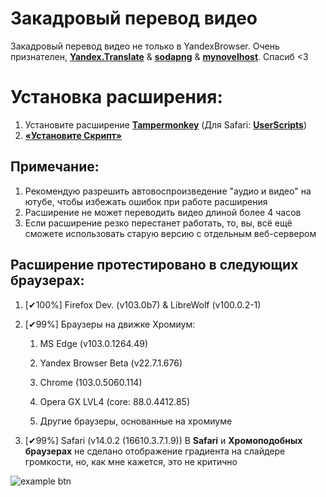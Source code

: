 # Закадровый перевод видео

Закадровый перевод видео не только в YandexBrowser.
Очень признателен, **[Yandex.Translate](https://translate.yandex.ru/)** & **[sodapng](https://github.com/sodapng)** & **[mynovelhost](https://github.com/mynovelhost)**. Спасиб <3

# Установка расширения:
1. Установите расширение **[Tampermonkey](https://www.tampermonkey.net/)** (Для Safari: **[UserScripts](https://apps.apple.com/app/userscripts/id1463298887 )**)
2. **[«Установите Скрипт»](https://raw.githubusercontent.com/ilyhalight/voice-over-translation/master/vot.user.js)**

## Примечание:
1. Рекомендую разрешить автовоспроизведение "аудио и видео" на ютубе, чтобы избежать ошибок при работе расширения
2. Расширение не может переводить видео длиной более 4 часов
3. Если расширение резко перестанет работать, то, вы, всё ещё сможете использовать старую версию с отдельным веб-сервером

## Расширение протестировано в следующих браузерах:
1. [✔100%] Firefox Dev. (v103.0b7) & LibreWolf (v100.0.2-1)
2. [✔99%] Браузеры на движке Хромиум:

   1. MS Edge (v103.0.1264.49)

   2. Yandex Browser Beta (v22.7.1.676)

   3. Chrome (103.0.5060.114)

   4. Opera GX LVL4 (core: 88.0.4412.85)

   5. Другие браузеры, основанные на хромиуме
3. [✔99%] Safari (v14.0.2 (16610.3.7.1.9))
В **Safari** и **Хромоподобных браузерах** не сделано отображение градиента на слайдере громкости, но, как мне кажется, это не критично

![example btn](https://github.com/ilyhalight/voice-over-translation/blob/master/img/example.png "btn")
